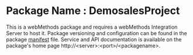 # Package Name : DemosalesProject
This is a webMethods package and requires a webMethods Integration Server to host it. Package versioning and configuration can be found in the package [manifest](./DemosalesProject/manifest.v3) file. Service and API documentation is available on the package's home page http://&lt;server&gt;:&lt;port&gt;/&lt;packagename>.